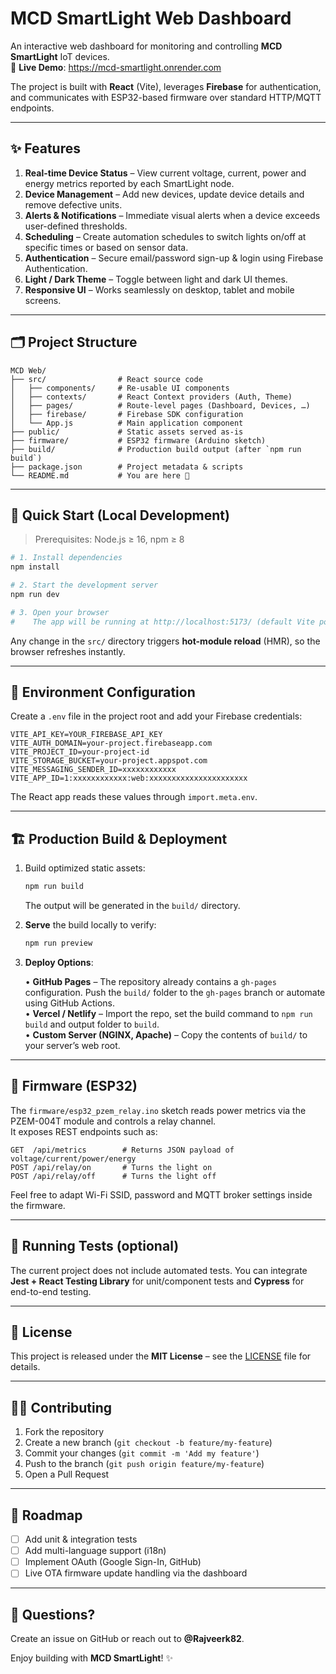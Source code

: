 # MCD SmartLight Web Dashboard

An interactive web dashboard for monitoring and controlling **MCD SmartLight** IoT devices.  
🔗 **Live Demo**: https://mcd-smartlight.onrender.com

The project is built with **React** (Vite), leverages **Firebase** for authentication, and communicates with ESP32-based firmware over standard HTTP/MQTT endpoints.

---

## ✨ Features

1. **Real-time Device Status** – View current voltage, current, power and energy metrics reported by each SmartLight node.
2. **Device Management** – Add new devices, update device details and remove defective units.
3. **Alerts & Notifications** – Immediate visual alerts when a device exceeds user-defined thresholds.
4. **Scheduling** – Create automation schedules to switch lights on/off at specific times or based on sensor data.
5. **Authentication** – Secure email/password sign-up & login using Firebase Authentication.
6. **Light / Dark Theme** – Toggle between light and dark UI themes.
7. **Responsive UI** – Works seamlessly on desktop, tablet and mobile screens.

---

## 🗂️ Project Structure

```
MCD Web/
├── src/                # React source code
│   ├── components/     # Re-usable UI components
│   ├── contexts/       # React Context providers (Auth, Theme)
│   ├── pages/          # Route-level pages (Dashboard, Devices, …)
│   ├── firebase/       # Firebase SDK configuration
│   └── App.js          # Main application component
├── public/             # Static assets served as-is
├── firmware/           # ESP32 firmware (Arduino sketch)
├── build/              # Production build output (after `npm run build`)
├── package.json        # Project metadata & scripts
└── README.md           # You are here 📖
```

---

## 🚀 Quick Start (Local Development)

> Prerequisites: Node.js ≥ 16, npm ≥ 8

```bash
# 1. Install dependencies
npm install

# 2. Start the development server
npm run dev

# 3. Open your browser
#    The app will be running at http://localhost:5173/ (default Vite port)
```

Any change in the `src/` directory triggers **hot-module reload** (HMR), so the browser refreshes instantly.

---

## 🔐 Environment Configuration

Create a `.env` file in the project root and add your Firebase credentials:

```env
VITE_API_KEY=YOUR_FIREBASE_API_KEY
VITE_AUTH_DOMAIN=your-project.firebaseapp.com
VITE_PROJECT_ID=your-project-id
VITE_STORAGE_BUCKET=your-project.appspot.com
VITE_MESSAGING_SENDER_ID=xxxxxxxxxxxx
VITE_APP_ID=1:xxxxxxxxxxxx:web:xxxxxxxxxxxxxxxxxxxxxx
```

The React app reads these values through `import.meta.env`.

---

## 🏗️ Production Build & Deployment

1. Build optimized static assets:

   ```bash
   npm run build
   ```

   The output will be generated in the `build/` directory.

2. **Serve** the build locally to verify:

   ```bash
   npm run preview
   ```

3. **Deploy Options**:

   • **GitHub Pages** – The repository already contains a `gh-pages` configuration. Push the `build/` folder to the `gh-pages` branch or automate using GitHub Actions.  
   • **Vercel / Netlify** – Import the repo, set the build command to `npm run build` and output folder to `build`.  
   • **Custom Server (NGINX, Apache)** – Copy the contents of `build/` to your server’s web root.

---

## 🔌 Firmware (ESP32)

The `firmware/esp32_pzem_relay.ino` sketch reads power metrics via the PZEM-004T module and controls a relay channel.  
It exposes REST endpoints such as:

```
GET  /api/metrics        # Returns JSON payload of voltage/current/power/energy
POST /api/relay/on       # Turns the light on
POST /api/relay/off      # Turns the light off
```

Feel free to adapt Wi-Fi SSID, password and MQTT broker settings inside the firmware.

---

## 🧪 Running Tests (optional)

The current project does not include automated tests. You can integrate **Jest + React Testing Library** for unit/component tests and **Cypress** for end-to-end testing.

---

## 📜 License

This project is released under the **MIT License** – see the [LICENSE](LICENSE) file for details.

---

## 🙋‍♂️ Contributing

1. Fork the repository
2. Create a new branch (`git checkout -b feature/my-feature`)
3. Commit your changes (`git commit -m 'Add my feature'`)
4. Push to the branch (`git push origin feature/my-feature`)
5. Open a Pull Request

---

## 🧭 Roadmap

- [ ] Add unit & integration tests  
- [ ] Add multi-language support (i18n)  
- [ ] Implement OAuth (Google Sign-In, GitHub)  
- [ ] Live OTA firmware update handling via the dashboard

---

## 💬 Questions?

Create an issue on GitHub or reach out to **@Rajveerk82**.

Enjoy building with **MCD SmartLight**! ✨
